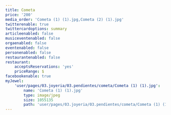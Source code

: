 ```yaml
---
title: Cometa
price: '200'
media_order: 'Cometa (1) (1).jpg,Cometa (2) (1).jpg'
twitterenable: true
twittercardoptions: summary
articleenabled: false
musiceventenabled: false
orgaenabled: false
eventenabled: false
personenabled: false
restaurantenabled: false
restaurant:
    acceptsReservations: 'yes'
    priceRange: $
facebookenable: true
myJewel:
    'user/pages/03.joyeria/03.pendientes/cometa/Cometa (1) (1).jpg':
        name: 'Cometa (1) (1).jpg'
        type: image/jpeg
        size: 1055135
        path: 'user/pages/03.joyeria/03.pendientes/cometa/Cometa (1) (1).jpg'
---
```


